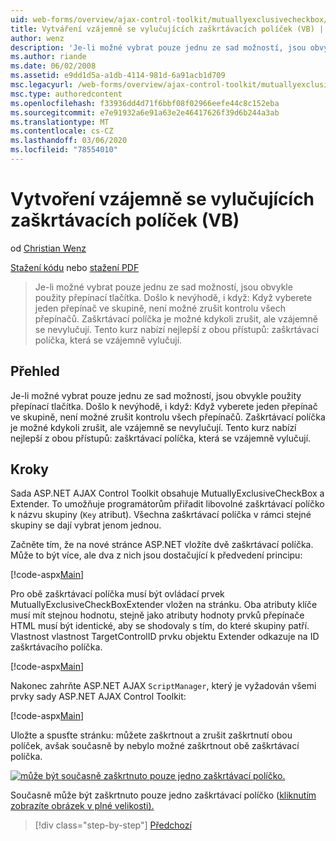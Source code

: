 ```yaml
---
uid: web-forms/overview/ajax-control-toolkit/mutuallyexclusivecheckbox/creating-mutually-exclusive-checkboxes-vb
title: Vytváření vzájemně se vylučujících zaškrtávacích políček (VB) | Microsoft Docs
author: wenz
description: 'Je-li možné vybrat pouze jednu ze sad možností, jsou obvykle použity přepínací tlačítka. Došlo k nevýhodě, i když: je vybráno jedno přepínač ve skupině,...'
ms.author: riande
ms.date: 06/02/2008
ms.assetid: e9dd1d5a-a1db-4114-981d-6a91acb1d709
msc.legacyurl: /web-forms/overview/ajax-control-toolkit/mutuallyexclusivecheckbox/creating-mutually-exclusive-checkboxes-vb
msc.type: authoredcontent
ms.openlocfilehash: f33936dd4d71f6bbf08f02966eefe44c8c152eba
ms.sourcegitcommit: e7e91932a6e91a63e2e46417626f39d6b244a3ab
ms.translationtype: MT
ms.contentlocale: cs-CZ
ms.lasthandoff: 03/06/2020
ms.locfileid: "78554010"
---
```

# <a name="creating-mutually-exclusive-checkboxes-vb"></a>Vytvoření vzájemně se vylučujících zaškrtávacích políček (VB)

od [Christian Wenz](https://github.com/wenz)

[Stažení kódu](https://download.microsoft.com/download/9/3/f/93f8daea-bebd-4821-833b-95205389c7d0/MutuallyExclusiveCheckBox0.vb.zip) nebo [stažení PDF](https://download.microsoft.com/download/b/6/a/b6ae89ee-df69-4c87-9bfb-ad1eb2b23373/mutuallyexclusivecheckbox0VB.pdf)

> Je-li možné vybrat pouze jednu ze sad možností, jsou obvykle použity přepínací tlačítka. Došlo k nevýhodě, i když: Když vyberete jeden přepínač ve skupině, není možné zrušit kontrolu všech přepínačů. Zaškrtávací políčka je možné kdykoli zrušit, ale vzájemně se nevylučují. Tento kurz nabízí nejlepší z obou přístupů: zaškrtávací políčka, která se vzájemně vylučují.

## <a name="overview"></a>Přehled

Je-li možné vybrat pouze jednu ze sad možností, jsou obvykle použity přepínací tlačítka. Došlo k nevýhodě, i když: Když vyberete jeden přepínač ve skupině, není možné zrušit kontrolu všech přepínačů. Zaškrtávací políčka je možné kdykoli zrušit, ale vzájemně se nevylučují. Tento kurz nabízí nejlepší z obou přístupů: zaškrtávací políčka, která se vzájemně vylučují.

## <a name="steps"></a>Kroky

Sada ASP.NET AJAX Control Toolkit obsahuje MutuallyExclusiveCheckBox a Extender. To umožňuje programátorům přiřadit libovolné zaškrtávací políčko k názvu skupiny (`Key` atribut). Všechna zaškrtávací políčka v rámci stejné skupiny se dají vybrat jenom jednou.

Začněte tím, že na nové stránce ASP.NET vložíte dvě zaškrtávací políčka. Může to být více, ale dva z nich jsou dostačující k předvedení principu:

[!code-aspx[Main](creating-mutually-exclusive-checkboxes-vb/samples/sample1.aspx)]

Pro obě zaškrtávací políčka musí být ovládací prvek MutuallyExclusiveCheckBoxExtender vložen na stránku. Oba atributy klíče musí mít stejnou hodnotu, stejně jako atributy hodnoty prvků přepínače HTML musí být identické, aby se shodovaly s tím, do které skupiny patří. Vlastnost vlastnost TargetControlID prvku objektu Extender odkazuje na ID zaškrtávacího políčka.

[!code-aspx[Main](creating-mutually-exclusive-checkboxes-vb/samples/sample2.aspx)]

Nakonec zahrňte ASP.NET AJAX `ScriptManager`, který je vyžadován všemi prvky sady ASP.NET AJAX Control Toolkit:

[!code-aspx[Main](creating-mutually-exclusive-checkboxes-vb/samples/sample3.aspx)]

Uložte a spusťte stránku: můžete zaškrtnout a zrušit zaškrtnutí obou políček, avšak současně by nebylo možné zaškrtnout obě zaškrtávací políčka.

[![může být současně zaškrtnuto pouze jedno zaškrtávací políčko.](creating-mutually-exclusive-checkboxes-vb/_static/image2.png)](creating-mutually-exclusive-checkboxes-vb/_static/image1.png)

Současně může být zaškrtnuto pouze jedno zaškrtávací políčko ([kliknutím zobrazíte obrázek v plné velikosti).](creating-mutually-exclusive-checkboxes-vb/_static/image3.png)

> [!div class="step-by-step"]
> [Předchozí](creating-mutually-exclusive-checkboxes-cs.md)
